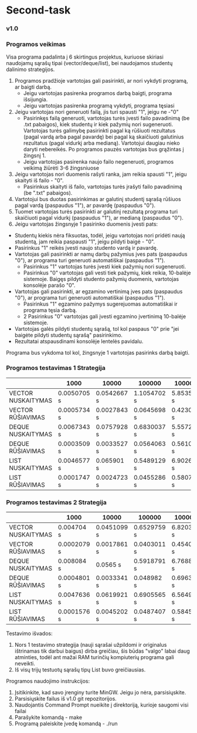 # Second-task

### v1.0
### Programos veikimas
Visa programa padalinta į 6 skirtingus projektus, kuriuose skiriasi naudojamų sąrašų tipai (vector/deque/list), bei naudojamos studentų dalinimo strategijos. <br>
1. Programos pradžioje vartotojas gali pasirinkti, ar nori vykdyti programą, ar baigti darbą. <br>
   * Jeigu vartotojas pasirenka programos darbą baigti, programa išsijungia.
   * Jeigu vartotojas pasirenka programą vykdyti, programa tęsiasi
2. Jeigu vartotojas nori generuoti failą, jis turi spausti "1", jeigu ne -"0" <br>
   * Pasirinkęs failą generuoti, vartotojas turės įvesti failo pavadinimą (be .txt pabaigos), kiek studentų ir kiek pažymių nori sugeneruoti. Vartotojas turės galimybę pasirinkti pagal ką rūšiuoti rezultatus (pagal vardą arba pagal pavardę) bei pagal ką skaičiuoti galutinius rezultatus (pagal vidurkį arba medianą). Vartotojui daugiau nieko daryti nebereikės. Po programos pauzės vartotojas bus grąžintas į žingsnį 1.<br>
   * Jeigu vartotojas pasirenka naujo failo negeneruoti, programos veikimą žiūrėti 3-6 žingsniuose <br>
3. Jeigu vartotojas nori duomenis rašyti ranka, jam reikia spausti "1", jeigu skaityti iš failo - "0". <br>
   * Pasirinkus skaityti iš failo, vartotojas turės įrašyti failo pavadinimą (be ".txt" pabaigos). <br>
4. Vartotojui bus duotas pasirinkimas ar galutinį studentį sąrašą rūšiuos pagal vardą (paspaudus "1"), ar pavardę (paspaudus "0"). <br>
5. Tuomet vartotojas turės pasirinkti ar galutinį rezultatą programa turi skaičiuoti pagal vidurkį (paspaudus "1"), ar medianą (paspaudus "0"). <br>
6. Jeigu vartotojas žingsnyje 1 pasirinko duomenis įvesti pats:
  * Studentų kiekis nėra fiksuotas, todėl, jeigu vartotojas nori pridėti naują studentą, jam reikia paspausti "1", jeigu pildyti baigė - "0". <br>
  * Pasirinkus "1" reikės įvesti naujo studento vardą ir pavardę. <br>
  * Vartotojas gali pasirinkti ar namų darbų pažymius įves pats (paspaudus "0"), ar programa turi generuoti automatiškai (paspaudus "1"). <br>
    - Pasirinkus "1" vartotojas turės įvesti kiek pažymių nori sugeneruoti. <br>
    - Pasirinkus "0" vartotojas gali vesti tiek pažymių, kiek reikia, 10-balėje sistemoje. Baigęs pildyti studento pažymių duomenis, vartotojas konsolėje parašo "0". <br>
  * Vartotojas gali pasirinkti, ar egzamino vertinimą įves pats (paspaudus "0"), ar programa turi generuoti automatiškai (paspaudus "1"). <br>
    - Pasirinkus "1" egzamino pažymys sugerejuomas automatiškai ir programa tęsia darbą. <br>
    - 2 Pasirinkus "0" vartotojas gali įvesti egzamino įvertinimą 10-balėje sistemoje. <br>
  * Vartotojas galės pildyti studentų sąrašą, tol kol paspaus "0" prie "jei baigėte pildyti studentų sąrašą" pasirinkimo. <br>
  * Rezultatai atspausdinami konsolėje lentelės pavidalu. <br>

Programa bus vykdoma tol kol, žingsnyje 1 vartotojas pasirinks darbą baigti.
### Programos testavimas 1 Strategija
|                     |       1000      |      10000     |     100000    |   1000000   |   10000000  |
| ------------------- | --------------- | -------------- | ------------- | ----------- | ----------- |
|VECTOR NUSKAITYMAS   |   0.0050705  s  |   0.0542667 s  |    1.1054702 s  |  5.8535487 s  |  48.2533813  s |
|VECTOR RŪŠIAVIMAS    |    0.0005734 s  |  0.0027843  s  |  0.0645698 s  | 0.4230344 s  |   4.6411322 s |
|DEQUE NUSKAITYMAS    |    0.0067343  s  |  0.0757928  s  |   0.6830037  s  |  5.5572856 s  |  47.6993885  s |
|DEQUE RŪŠIAVIMAS     |   0.0003509  s  |   0.0033527 s  |   0.0564063 s  |  0.5610498 s  |   8.2776468 s |
|LIST NUSKAITYMAS     |    0.0046577   s  |  0.065901  s  |  0.5489129  s  |  6.9026929 s  |   52.041484  s |
|LIST RŪŠIAVIMAS      |   0.0001747  s  |   0.0024723 s  |  0.0455286 s  | 0.5807186 s  |  5.0140171  s |

### Programos testavimas 2 Strategija
|                     |       1000      |      10000     |     100000    |   1000000   |   10000000  |
| ------------------- | --------------- | -------------- | ------------- | ----------- | ----------- |
|VECTOR NUSKAITYMAS   |   0.004704  s   |  0.0451099  s  |   0.6529759 s  |  6.8203377 s  |  61.1772038  s |
|VECTOR RŪŠIAVIMAS    |  0.0002079  s   |   0.0017861 s  |  0.0403011 s  | 0.4540384 s  |  3.437869  s |
|DEQUE NUSKAITYMAS    |  0.008084  s   |   0.0565  s  |  0.5918791  s  | 6.7688053  s  |  53.8086819  s |
|DEQUE RŪŠIAVIMAS     |  0.0004801  s   |   0.0033341 s  |  0.048982 s  | 0.6963034 s  |   4.9461535 s |
|LIST NUSKAITYMAS     |   0.0047636  s   |  0.0619921  s  |   0.6905565 s  | 6.5649261  s  |   42.6511148 s |
|LIST RŪŠIAVIMAS      |  0.0001576  s   |  0.0045202  s  | 0.0487407  s  | 0.5845098 s  |   6.6370795 s |

Testavimo išvados:
1. Nors 1 testavimo strategija (nauji sąrašai užpildomi ir originalus ištrinamas tik darbui baigus) dirba greičiau, šis būdas "valgo" labai daug atminties, todėl ant mažai RAM turinčių kompiuterių programa gali neveikti.
2. Iš visų trijų testuotų sąrašų tipų List buvo greičiausias.

Programos naudojimo instrukcijos:
1. Įsitikinkite, kad savo įrenginy turite MinGW. Jeigu jo nėra, parsisiųskite.
2. Parsisiųskite failus iš v1.0 git repozitorijos.
3. Naudojantis Command Prompt nueikite į direktoriją, kurioje saugomi visi failai
4. Parašykite komandą - make
5. Programą paleiskite įvedę komandą - ./run
